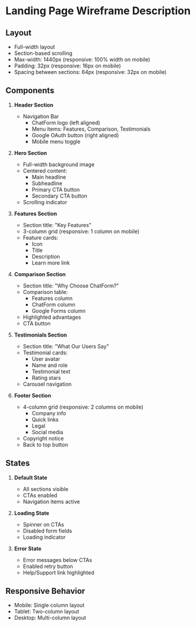 # Landing Page Wireframe Description

## Layout
- Full-width layout
- Section-based scrolling
- Max-width: 1440px (responsive: 100% width on mobile)
- Padding: 32px (responsive: 16px on mobile)
- Spacing between sections: 64px (responsive: 32px on mobile)

## Components
1. **Header Section**
   - Navigation Bar
     - ChatForm logo (left aligned)
     - Menu items: Features, Comparison, Testimonials
     - Google OAuth button (right aligned)
     - Mobile menu toggle

2. **Hero Section**
   - Full-width background image
   - Centered content:
     - Main headline
     - Subheadline
     - Primary CTA button
     - Secondary CTA button
   - Scrolling indicator

3. **Features Section**
   - Section title: "Key Features"
   - 3-column grid (responsive: 1 column on mobile)
   - Feature cards:
     - Icon
     - Title
     - Description
     - Learn more link

4. **Comparison Section**
   - Section title: "Why Choose ChatForm?"
   - Comparison table:
     - Features column
     - ChatForm column
     - Google Forms column
   - Highlighted advantages
   - CTA button

5. **Testimonials Section**
   - Section title: "What Our Users Say"
   - Testimonial cards:
     - User avatar
     - Name and role
     - Testimonial text
     - Rating stars
   - Carousel navigation

6. **Footer Section**
   - 4-column grid (responsive: 2 columns on mobile)
     - Company info
     - Quick links
     - Legal
     - Social media
   - Copyright notice
   - Back to top button

## States
1. **Default State**
   - All sections visible
   - CTAs enabled
   - Navigation items active

2. **Loading State**
   - Spinner on CTAs
   - Disabled form fields
   - Loading indicator

3. **Error State**
   - Error messages below CTAs
   - Enabled retry button
   - Help/Support link highlighted

## Responsive Behavior
- Mobile: Single column layout
- Tablet: Two-column layout
- Desktop: Multi-column layout
